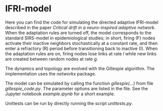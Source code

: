 # IFRI-model
Here you can find the code for simulating the directed adaptive IFRI-model described in the paper *Critical drift in a neuro-inspired adaptive network*.  When the adaptation rules are turned off, the model corresponds to the standard SIRS-model in epidemiological studies; in short, firing (F) nodes activate their inactive neighbors stochastically at a constant rate, and then enter a refractory (R) period before transitioning back to inactive (I). When the adaptation rules are on, firing nodes lose links at rate *l* while new links are created between random nodes at rate *g*. 

The dynamics and topology are evolved with the Gillespie algorithm. The implementation uses the *networkx* package.

The model can be simulated by calling the function *gillespie(...)* from file *gillespie_code.py*. The parameter options are listed in the file. See the Jupyter notebook *example.ipynb* for a short example. 

Unittests can be run by directly running the script *unittests.py*.
